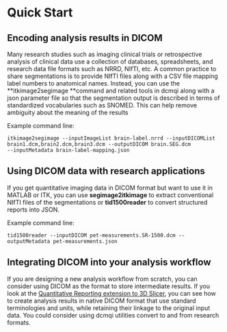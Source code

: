 # Quick Start

## Encoding analysis results in DICOM

Many research studies such as imaging clinical trials or retrospective analysis of clinical data use a collection of databases, spreadsheets, and research data file formats such as NRRD, NIfTI, etc.  A common practice to share segmentations is to provide NIfTI files along with a CSV file mapping label numbers to anatomical names.  Instead, you can use the **itkimage2segimage **command and related tools in dcmqi along with a json parameter file so that the segmentation output is described in terms of standardized vocabularies such as SNOMED.  This can help remove ambiguity about the meaning of the results

Example command line:

```
itkimage2segimage --inputImageList brain-label.nrrd --inputDICOMList brain1.dcm,brain2.dcm,brain3.dcm --outputDICOM brain.SEG.dcm 
--inputMetadata brain-label-mapping.json
```

## Using DICOM data with research applications

If you get quantitative imaging data in DICOM format but want to use it in MATLAB or ITK, you can use **segimage2itkimage** to extract conventional NIfTI files of the segmentations or **tid1500reader** to convert structured reports into JSON.

Example command line:

```
tid1500reader --inputDICOM pet-measurements.SR-1500.dcm --outputMetadata pet-measurements.json
```

## Integrating DICOM into your analysis workflow

If you are designing a new analysis workflow from scratch, you can consider using DICOM as the format to store intermediate results.  If you look at the [Quantitative Reporting extension to 3D Slicer](https://www.slicer.org/wiki/Documentation/Nightly/Extensions/QuantitativeReporting), you can see how to create analysis results in native DICOM format that use standard terminologies and units, while retaining their linkage to the original input data.  You could consider using dcmqi utilities convert to and from research formats.

